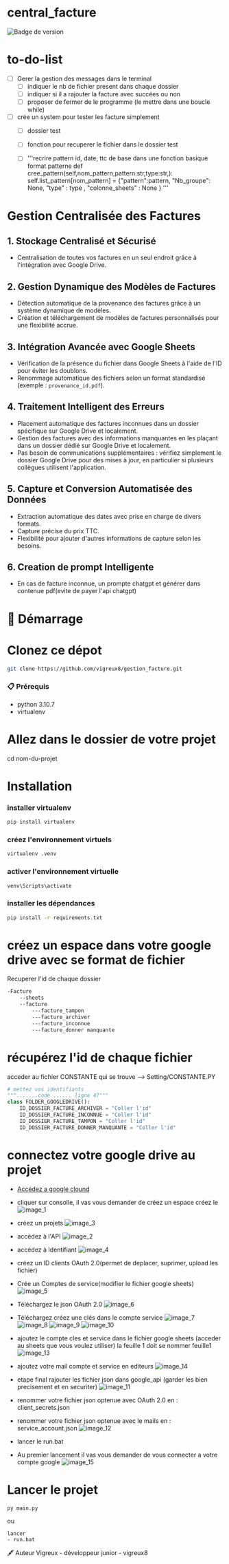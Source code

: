 # central_facture


![Badge de version](https://img.shields.io/badge/version-1.0.0-blue)
<!-- Vous pouvez ajouter d'autres badges ici à partir de shields.io -->
# to-do-list
- [ ] Gerer la gestion des messages dans le terminal
  - [ ] indiquer le nb de fichier present dans chaque dossier
  - [ ] indiquer si il a rajouter la facture avec succées ou non 
  - [ ] proposer de fermer de le programme (le mettre dans une boucle while)
- [ ] crée un system pour tester les facture simplement
  - [ ] dossier test 
  - [ ] fonction pour recuperer le fichier dans le dossier test


  - [ ] '''recrire pattern id, date, ttc de base dans une fonction basique 
        format patterne
        def cree_pattern(self,nom_pattern,pattern:str,type:str,):
        self.list_pattern[nom_pattern] = {"pattern":pattern,
                                    "Nb_groupe": None,
                                    "type" : type ,
                                    "colonne_sheets" : None
                                    }
        '''


# **Gestion Centralisée des Factures**

## **1. Stockage Centralisé et Sécurisé**
- Centralisation de toutes vos factures en un seul endroit grâce à l'intégration avec Google Drive.

## **2. Gestion Dynamique des Modèles de Factures**
- Détection automatique de la provenance des factures grâce à un système dynamique de modèles.
- Création et téléchargement de modèles de factures personnalisés pour une flexibilité accrue.

## **3. Intégration Avancée avec Google Sheets**
- Vérification de la présence du fichier dans Google Sheets à l'aide de l'ID pour éviter les doublons.
- Renommage automatique des fichiers selon un format standardisé (exemple : `provenance_id.pdf`).

## **4. Traitement Intelligent des Erreurs**
- Placement automatique des factures inconnues dans un dossier spécifique sur Google Drive et localement.
- Gestion des factures avec des informations manquantes en les plaçant dans un dossier dédié sur Google Drive et localement.
- Pas besoin de communications supplémentaires : vérifiez simplement le dossier Google Drive pour des mises à jour, en particulier si plusieurs collègues utilisent l'application.

## **5. Capture et Conversion Automatisée des Données**
- Extraction automatique des dates avec prise en charge de divers formats.
- Capture précise du prix TTC.
- Flexibilité pour ajouter d'autres informations de capture selon les besoins.

## **6. Creation de prompt Intelligente**
- En cas de facture inconnue, un prompte chatgpt et générer dans contenue pdf(evite de payer l'api chatgpt)
# 🚀 Démarrage

# Clonez ce dépot
```bash
git clone https://github.com/vigreux8/gestion_facture.git
```

### 📋 Prérequis
- python 3.10.7
- virtualenv



# Allez dans le dossier de votre projet
cd nom-du-projet

# Installation
### installer virtualenv
```bash
pip install virtualenv
```
### créez l'environnement virtuels

```bash
virtualenv .venv
```
### activer l'environnement virtuelle
```bash
venv\Scripts\activate
```

### installer les dépendances
```bash
pip install -r requirements.txt
```

# créez un espace dans votre google drive avec se format de fichier
Recuperer l'id de chaque dossier
```bash
-Facture 
    --sheets
    --facture
        ---facture_tampon
        ---facture_archiver
        ---facture_inconnue
        ---facture_donner manquante
```
# récupérez l'id de chaque fichier 
acceder au fichier CONSTANTE  qui se trouve --> Setting/CONSTANTE.PY 
```python
# mettez vos identifiants
""".......code ...... ligne 47"""
class FOLDER_GOOGLEDRIVE():
    ID_DOSSIER_FACTURE_ARCHIVER = "Coller l'id"
    ID_DOSSIER_FACTURE_INCONNUE = "Coller l'id"
    ID_DOSSIER_FACTURE_TAMPON = "Coller l'id"
    ID_DOSSIER_FACTURE_DONNER_MANQUANTE = "Coller l'id"
```

# connectez votre google drive au projet
- [Accédez a google clound](https://cloud.google.com/gcp/?hl=fr&utm_source=google&utm_medium=cpc&utm_campaign=emea-fr-all-fr-bkws-all-all-trial-e-gcp-1011340&utm_content=text-ad-none-any-DEV_c-CRE_529432261646-ADGP_Hybrid+%7C+BKWS+-+EXA+%7C+Txt+~+GCP+~+General%23v3-KWID_43700060384861690-aud-606988878614:kwd-6458750523-userloc_9056158&utm_term=KW_google%20cloud-NET_g-PLAC_&&gad=1&gclid=Cj0KCQjwib2mBhDWARIsAPZUn_lFq39O7ticwfEIsx7AMnbhlse5DV5EMA0qQ9WPwyRBP3mAV1bJl8EaAvSPEALw_wcB&gclsrc=aw.ds)


- cliquer sur consolle, il vas vous demander de créez un espace créez le ![image_1](https://user-images.githubusercontent.com/88383709/258649902-6fbad69a-b3e2-4b4c-b5b1-8413a29c4782.png)
- créez un projets
![image_3](https://user-images.githubusercontent.com/88383709/258649906-81fa8aba-e64b-4a1b-ac3d-279d9c543a8b.png)

- accédez à l'API 
![image_2](https://user-images.githubusercontent.com/88383709/258649905-ee56a1fc-fa72-436f-a57b-fa092f4425fd.png)

- accédez à Identifiant
![image_4](https://user-images.githubusercontent.com/88383709/258649908-39b987fc-96fa-4203-8921-45e142361e06.png)



- créez un ID clients OAuth 2.0(permet de deplacer, suprimer, upload les fichier)
- Crée un Comptes de service(modifier le fichier google sheets)
![image_5](https://user-images.githubusercontent.com/88383709/258649909-1226170d-24ea-4fff-8285-184b99ed8148.png)

- Téléchargez le json OAuth 2.0
![image_6](https://user-images.githubusercontent.com/88383709/258649910-34c23d0c-87c0-4507-8a76-c2e32c4c3d3c.png)


- Téléchargez créez une clés dans le compte service
![image_7](https://user-images.githubusercontent.com/88383709/258649912-e780912f-2274-400b-9e54-1a948ee54cf2.png)
![image_8](https://user-images.githubusercontent.com/88383709/258649913-d54b65f9-9629-4465-84f8-087cefb69040.png)
![image_9](https://user-images.githubusercontent.com/88383709/258649914-f19d196f-5d03-42c7-8940-023bdada0a8f.png)
![image_10](https://user-images.githubusercontent.com/88383709/258649915-35ee9ad5-6ce1-4b3b-8c36-c498f4be0054.png)

- ajoutez le compte cles et service dans le fichier google sheets (acceder au sheets que vous voulez utiliser) la feuille 1 doit se nommer feuille1 
![image_13](https://user-images.githubusercontent.com/88383709/258649919-ef62f2fd-b327-416b-a905-c255b4081270.png)

- ajoutez votre mail compte et service en editeurs
![image_14](https://user-images.githubusercontent.com/88383709/258649920-725d9829-bda1-49aa-9d00-ce8b17876819.png)

- etape final rajouter les fichier json dans google_api (garder les bien precisement et en securiter)
![image_11](https://user-images.githubusercontent.com/88383709/258649916-01b0a2a1-8a92-44a2-864e-3ab35c1f0aa4.png)

- renommer votre fichier json optenue avec OAuth 2.0 en : client_secrets.json
- renommer votre fichier json optenue avec le mails en : service_account.json
![image_12](https://user-images.githubusercontent.com/88383709/258649917-b4ba65ad-a6da-4503-9834-939e44b55d21.png)

- lancer le run.bat
- Au premier lancement il vas vous demander de vous connecter a votre compte google
![image_15](https://user-images.githubusercontent.com/88383709/258649921-f669d158-9e0d-4d81-a914-e5077d700133.png)

# Lancer le projet
```bath
py main.py
```
ou 
```
lancer
- run.bat
```

🖋️ Auteur
Vigreux - développeur junior - vigreux8
